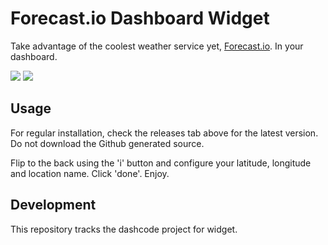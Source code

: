 Forecast.io Dashboard Widget
============================

Take advantage of the coolest weather service yet, [Forecast.io](http://forecast.io). In your dashboard.

![](https://f.cloud.github.com/assets/924295/835623/7c9a34ee-f2df-11e2-9e23-c6c77fbea298.png)
![](https://f.cloud.github.com/assets/924295/2380966/8c6e610a-a8b6-11e3-858c-35f62bcd9b8f.png)

## Usage

For regular installation, check the releases tab above for the latest version. Do not download the Github generated source.

Flip to the back using the 'i' button and configure your latitude, longitude and location name. Click 'done'. Enjoy.

## Development

This repository tracks the dashcode project for widget.